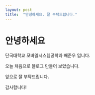 ```yaml
---
layout: post
title:  "안녕하세요. 잘 부탁드립니다."
---
```


# 안녕하세요

단국대학교 모바일시스템공학과 배준우 입니다.

오늘 처음으로 블로그 만들어 보았습니다.

앞으로 잘 부탁드립니다.

감사합니다!
